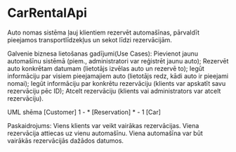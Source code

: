 # CarRentalApi
Auto nomas sistēma ļauj klientiem rezervēt automašīnas, pārvaldīt pieejamos transportlīdzekļus un sekot līdzi rezervācijām.

Galvenie biznesa lietošanas gadījumi(Use Cases):
  Pievienot jaunu automašīnu sistēmā (piem., administratori var reģistrēt jaunu auto);
  Rezervēt auto konkrētam datumam (lietotājs izvēlas auto un rezervē to);
  Iegūt informāciju par visiem pieejamajiem auto (lietotājs redz, kādi auto ir pieejami nomai);
  Iegūt informāciju par konkrētu rezervāciju (klients var apskatīt savu rezervāciju pēc ID);
  Atcelt rezervāciju (klients vai administrators var atcelt rezervāciju).

UML shēma
[Customer] 1 - * [Reservation] * - 1 [Car]

Paskaidrojums:
Viens klients var veikt vairākas rezervācijas. Viena rezervācija attiecas uz vienu automašīnu. Viena automašīna var būt vairākās rezervācijās dažādos datumos.
